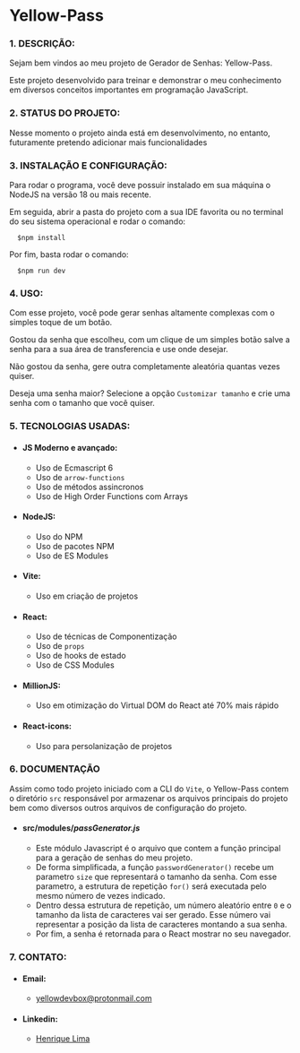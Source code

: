 # Yellow-Pass

### 1. DESCRIÇÃO:

Sejam bem vindos ao meu projeto de Gerador de Senhas: Yellow-Pass.

Este projeto desenvolvido para treinar e demonstrar o meu conhecimento em diversos conceitos importantes em programação
JavaScript.

### 2. STATUS DO PROJETO:

Nesse momento o projeto ainda está em desenvolvimento, no entanto, futuramente pretendo adicionar mais funcionalidades

### 3. INSTALAÇÃO E CONFIGURAÇÃO:

Para rodar o programa, você deve possuir instalado em sua máquina o NodeJS na versão 18 ou mais recente.

Em seguida, abrir a pasta do projeto com a sua IDE favorita ou no terminal do seu sistema operacional e rodar o comando:

```shell
  $npm install
```

Por fim, basta rodar o comando:

```shell
  $npm run dev
```

### 4. USO:

Com esse projeto, você pode gerar senhas altamente complexas com o simples toque de um botão.

Gostou da senha que escolheu, com um clique de um simples botão salve a senha para a sua área de transferencia e use
onde desejar.

Não gostou da senha, gere outra completamente aleatória quantas vezes quiser.

Deseja uma senha maior? Selecione a opção `Customizar tamanho` e crie uma senha com o tamanho que você quiser.

### 5. TECNOLOGIAS USADAS:

- #### JS Moderno e avançado:
    - Uso de Ecmascript 6
    - Uso de `arrow-functions`
    - Uso de métodos assincronos
    - Uso de High Order Functions com Arrays
- #### NodeJS:
    - Uso do NPM
    - Uso de pacotes NPM
    - Uso de ES Modules
- #### Vite:
    - Uso em criação de projetos
- #### React:
    - Uso de técnicas de Componentização
    - Uso de `props`
    - Uso de hooks de estado
    - Uso de CSS Modules

- #### MillionJS:
    - Uso em otimização do Virtual DOM do React até 70% mais rápido
- #### React-icons:
    - Uso para persolanização de projetos

### 6. DOCUMENTAÇÃO

Assim como todo projeto iniciado com a CLI do `Vite`, o Yellow-Pass contem o diretório `src` responsável por armazenar
os arquivos principais do projeto bem como diversos outros arquivos de configuração do projeto.

- #### src/modules/_passGenerator.js_
    - Este módulo Javascript é o arquivo que contem a função principal para a geração de senhas do meu projeto.
    - De forma simplificada, a função `passwordGenerator()` recebe um parametro `size` que representará o tamanho da senha. Com esse parametro, a estrutura de repetição `for()` será executada pelo mesmo número de vezes indicado.
    - Dentro dessa estrutura de repetição, um número aleatório entre `0` e o tamanho da lista de caracteres vai ser gerado. Esse número vai representar a posição da lista de caracteres montando a sua senha. 
    - Por fim, a senha é retornada para o React mostrar no seu navegador.

### 7. CONTATO:
- #### Email:
  - [yellowdevbox@protonmail.com](mailto:yellowdevbox@protonmail.com)
- #### Linkedin:
  - [Henrique Lima](https://www.linkedin.com/in/henrique-duarte-de-oliveira-lima-9ba728203/)

